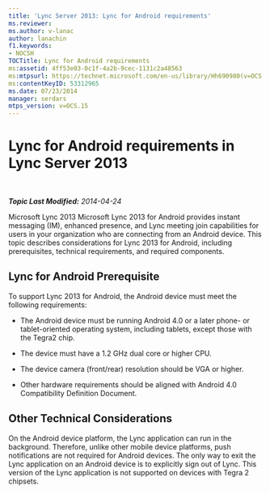 ```yaml
---
title: 'Lync Server 2013: Lync for Android requirements'
ms.reviewer: 
ms.author: v-lanac
author: lanachin
f1.keywords:
- NOCSH
TOCTitle: Lync for Android requirements
ms:assetid: 4ff53e03-0c1f-4a2b-9cec-1131c2a48563
ms:mtpsurl: https://technet.microsoft.com/en-us/library/Hh690980(v=OCS.15)
ms:contentKeyID: 53312965
ms.date: 07/23/2014
manager: serdars
mtps_version: v=OCS.15
---
```


<div data-xmlns="http://www.w3.org/1999/xhtml">

<div class="topic" data-xmlns="http://www.w3.org/1999/xhtml" data-msxsl="urn:schemas-microsoft-com:xslt" data-cs="http://msdn.microsoft.com/en-us/">

<div data-asp="http://msdn2.microsoft.com/asp">

# Lync for Android requirements in Lync Server 2013

</div>

<div id="mainSection">

<div id="mainBody">

<span> </span>

_**Topic Last Modified:** 2014-04-24_

Microsoft Lync 2013 Microsoft Lync 2013 for Android provides instant messaging (IM), enhanced presence, and Lync meeting join capabilities for users in your organization who are connecting from an Android device. This topic describes considerations for Lync 2013 for Android, including prerequisites, technical requirements, and required components.

<div>

## Lync for Android Prerequisite

To support Lync 2013 for Android, the Android device must meet the following requirements:

  - The Android device must be running Android 4.0 or a later phone- or tablet-oriented operating system, including tablets, except those with the Tegra2 chip.

  - The device must have a 1.2 GHz dual core or higher CPU.

  - The device camera (front/rear) resolution should be VGA or higher.

  - Other hardware requirements should be aligned with Android 4.0 Compatibility Definition Document.

</div>

<div>

## Other Technical Considerations

On the Android device platform, the Lync application can run in the background. Therefore, unlike other mobile device platforms, push notifications are not required for Android devices. The only way to exit the Lync application on an Android device is to explicitly sign out of Lync. This version of the Lync application is not supported on devices with Tegra 2 chipsets.

</div>

</div>

<span> </span>

</div>

</div>

</div>

